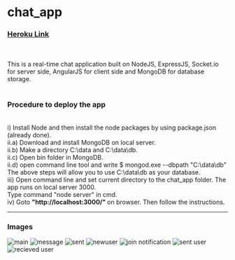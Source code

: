 # chat_app
<a href ="http://tranquil-refuge-85164.herokuapp.com/"><H3> Heroku Link </h3> </a> <br/><br/>
This is a real-time chat application built on NodeJS, ExpressJS, Socket.io for server side, AngularJS for client side and MongoDB for database storage.<br /><br />

<h3>Procedure to deploy the app</h3> <br /> i) Install Node and then install the node packages by using package.json (already done). <br />
ii.a) Download and install MongoDB on local server. <br />
ii.b) Make a directory C:\data and C:\data\db. <br />
ii.c) Open bin folder in MongoDB.  <br />
ii.d) open command line tool and write $ mongod.exe --dbpath "C:\data\db" <br />
The above steps will allow you to use C:\data\db as your database.<br />
iii) Open command line and set current directory to the chat_app folder. The app runs on local server 3000. <br />
Type command "node server" in cmd.<br />
iv) Goto <strong> "http://localhost:3000/" </strong> on browser. Then follow the instructions.
<hr /> 
<h3> Images </h3>

![main](https://user-images.githubusercontent.com/28799334/53494448-d1899800-3ac3-11e9-8357-3a21e4f3e3ff.PNG)
![message](https://user-images.githubusercontent.com/28799334/53494462-d77f7900-3ac3-11e9-9b9a-697853aeace4.PNG)
![sent](https://user-images.githubusercontent.com/28799334/53494463-d77f7900-3ac3-11e9-8639-4d3a310a61f5.PNG)
![newuser](https://user-images.githubusercontent.com/28799334/53494466-d8180f80-3ac3-11e9-8f6e-64437a12a0b1.PNG)
![join notification](https://user-images.githubusercontent.com/28799334/53494469-d8180f80-3ac3-11e9-9c9c-5766b3e6e9ac.PNG)
![sent user](https://user-images.githubusercontent.com/28799334/53494477-dd755a00-3ac3-11e9-99bd-41f98059c3ce.PNG)
![recieved user](https://user-images.githubusercontent.com/28799334/53494479-de0df080-3ac3-11e9-8794-cdc8e179e663.PNG)




